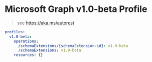 # Microsoft Graph v1.0-beta Profile

> see https://aka.ms/autorest

``` yaml
profiles:
  v1.0-beta:
    operations:
      /schemaExtensions/{schemaExtension-id}: v1.0-beta
      /schemaExtensions: v1.0-beta
    resources: {}

```
